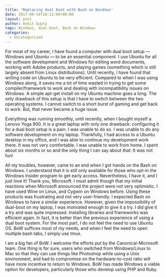 ```yaml
---
title: 'Replacing dual boot with Bash on Windows'
date: 2017-09-14T10:12:09+00:00
layout: post
author: Ankit Gupta
tags: Windows, dual-boot, Bash on Windows
categories:
  - Uncategorized
---
```


For most of my career, I have found a computer with dual boot setup &#8212;  Windows and Ubuntu &#8212; to be an essential component. I use Ubuntu for all the software development and Windows for editing word documents, working with Adobe products, and playing games (something which is still largely absent from Linux distributions). Until recently, I have found that writing code on Ubuntu to be very efficient. Compared to when I was using Windows along, it saves me a lot of time wasted in trying to get some compiler/framework to work and dealing with incompatibility issues on Windows. A simple apt-get install on my Ubuntu machine goes a long. The only drawback of this setup is that I have to switch between the two operating systems. I cannot switch to a short burst of gaming and get back to work. But, that never became a huge issue.

Everything was running smoothly, until recently, when I bought myself a Lenovo Yoga 900. It is a great laptop with only one drawback: configuring it for a dual boot setup is a pain. I was unable to do so. I was unable to do any software development on my laptop. Thankfully, I had access to a Ubuntu desktop in my office, and I was able to continue my development work there. It was not very comfortable. I was unable to work from home. I spent about six months or so and the only thing I can say about that: It was not fun!

All my troubles, however, came to an end when I got hands on the Bash on Windows. I understand that it is still only available for those who opt-in the Windows Insider program to get early access. Nevertheless, I have it, and I just love it! Thank you, Microsoft. I must admit though that my initial reactions when Microsoft announced the project were not very optimistic. I have used Wine on Linux, and Cygwin on Windows before. Using these products was frustrating and not very user-friendly. I expected Bash on Windows to have a similar experience. However, given the impossibility of dual-boot on my laptop, I was motivated enough to give it a try. I did give it a try and was quite impressed. Installing libraries and frameworks was efficient again. In fact, it is better than the previous experience of using a dual boot system. For the most part, I do not feel the need to use Ubuntu OS. BoW suffices most of my needs, and when I feel the need to open multiple bash tabs, I simply use tmux.

I am a big fan of BoW. I welcome the efforts put by the Canonical-Microsoft team. One thing is for sure, users who switched from Windows/Linux to Mac so that they can use things like Photoshop while using a Unix environment, and had to compromise on the hardware-to-cost ratio will have more incentive to return to Windows. BoW has made Windows a viable option for developers, particularly those who develop using PHP and Ruby.